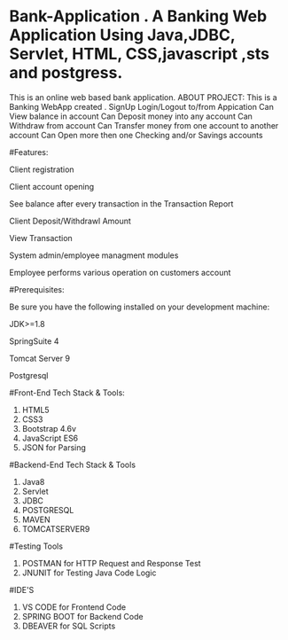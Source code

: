 # Bank-Application . A Banking Web Application Using Java,JDBC, Servlet, HTML, CSS,javascript ,sts and postgress.
This is an online web based bank application.
ABOUT PROJECT: This is a Banking WebApp created . SignUp Login/Logout to/from Appication Can View balance in account Can Deposit money into any account Can Withdraw from account Can Transfer money from one account to another account Can Open more then one Checking and/or Savings accounts

#Features:

Client registration


Client account opening


See balance after every transaction in the Transaction Report



Client Deposit/Withdrawl Amount


View Transaction


System admin/employee managment modules


Employee performs various operation on customers account

#Prerequisites:

Be sure you have the following installed on your development machine:

JDK>=1.8


SpringSuite 4


Tomcat Server 9


Postgresql

#Front-End Tech Stack & Tools:
1. HTML5
2. CSS3
3. Bootstrap 4.6v
4. JavaScript ES6
5. JSON for Parsing

#Backend-End Tech Stack & Tools
1. Java8
2. Servlet
3. JDBC
4. POSTGRESQL
5. MAVEN
6. TOMCATSERVER9

#Testing Tools
1. POSTMAN for HTTP Request and Response Test
2. JNUNIT for Testing Java Code Logic

#IDE'S
1. VS CODE for Frontend Code
2. SPRING BOOT for Backend Code
3. DBEAVER for SQL Scripts
